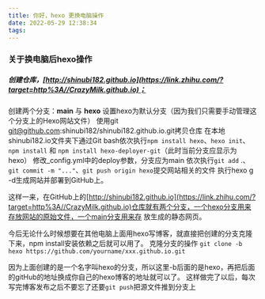 ```yaml
---
title: 你好，hexo 更换电脑操作
date: 2022-05-29 12:38:34
tags:
---
```


### 关于换电脑后hexo操作

##### 创建仓库，[http://shinubi182.github.io](https://link.zhihu.com/?target=http%3A//CrazyMilk.github.io)；

  创建两个分支：**main** 与 **hexo**
设置hexo为默认分支（因为我们只需要手动管理这个分支上的Hexo网站文件）
使用git  git@github.com:shinubi182/shinubi182.github.io.git拷贝仓库
在本地shinubi182.io文件夹下通过Git bash依次执行`npm install hexo`、`hexo init`、`npm install` 和 `npm install hexo-deployer-git`（此时当前分支应显示为hexo）
修改_config.yml中的deploy参数，分支应为main
依次执行`git add` .、`git commit -m "..."`、`git push origin hexo`提交网站相关的文件
执行hexo g -d生成网站并部署到GitHub上。

这样一来，在GitHub上的[http://shinubi182.github.io](https://link.zhihu.com/?target=http%3A//CrazyMilk.github.io)仓库就有两个分支，一个hexo分支用来存放网站的原始文件，一个main分支用来存  放生成的静态网页。

​       今后无论什么时候想要在其他电脑上面用hexo写博客，就直接把创建的分支克隆下来，npm install安装依赖之后就可以用了。
克隆分支的操作
​         `git clone -b hexo https://github.com/yourname/xxx.github.io.git`

​     因为上面创建的是一个名字叫hexo的分支，所以这里-b后面的是hexo，再把后面的gitHub的地址换成你自己的hexo博客的地址就可以了。
这样做完了以后，每次写完博客发布之后不要忘了还要`git push`把源文件推到分支上
